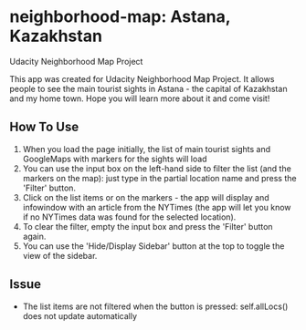 # neighborhood-map: Astana, Kazakhstan
Udacity Neighborhood Map Project

This app was created for Udacity Neighborhood Map Project. It allows people to see the main tourist sights in Astana - the capital of Kazakhstan and my home town. Hope you will learn more about it and come visit!

## How To Use
1. When you load the page initially, the list of main tourist sights and GoogleMaps with markers for the sights will load
2. You can use the input box on the left-hand side to filter the list (and the markers on the map): just type in the partial location name and press the 'Filter' button.
3. Click on the list items or on the markers - the app will display and infowindow with an article from the NYTimes (the app will let you know if no NYTimes data was found for the selected location).
4. To clear the filter, empty the input box and press the 'Filter' button again.
5. You can use the 'Hide/Display Sidebar' button at the top to toggle the view of the sidebar.

## Issue
* The list items are not filtered when the button is pressed: self.allLocs() does not update automatically
